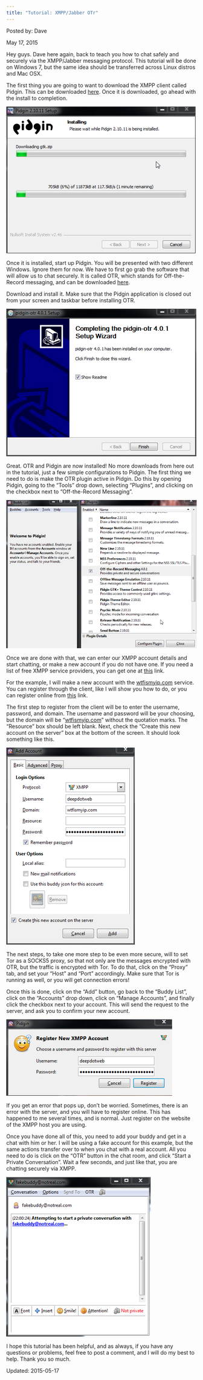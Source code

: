 ```yaml
---
title: "Tutorial: XMPP/Jabber OTr"
---
```


Posted by: Dave 

<span>May 17, 2015</span>
    

<p>Hey guys. Dave here again, back to teach you how to chat safely and securely via the XMPP/Jabber messaging protocol. This tutorial will be done on Windows 7, but the same idea should be transferred across Linux distros and Mac OSX.</p>
<p>The first thing you are going to want to download the XMPP client called Pidgin. This can be downloaded <a href="https://www.pidgin.im/download/" target="_blank">here</a>. Once it is downloaded, go ahead with the install to completion.</p>

<img src="/imgs/2015/02/zIUEdL61.png">

<p>Once it is installed, start up Pidgin. You will be presented with two different Windows. Ignore them for now. We have to first go grab the software that will allow us to chat securely. It is called OTR, which stands for Off-the-Record messaging, and can be downloaded <a href="https://otr.cypherpunks.ca/" target="_blank">here</a>.</p>
<p>Download and install it. Make sure that the Pidgin application is closed out from your screen and taskbar before installing OTR.</p>

<img src="/imgs/2015/02/IJnP5Ue1.png">

<p>Great. OTR and Pidgin are now installed! No more downloads from here out in the tutorial, just a few simple configurations to Pidgin. The first thing we need to do is make the OTR plugin active in Pidgin. Do this by opening Pidgin, going to the &#8220;Tools&#8221; drop down, selecting &#8220;Plugins&#8221;, and clicking on the checkbox next to &#8220;Off-the-Record Messaging&#8221;.</p>

<img src="/imgs/2015/02/XBmu7GP1.png">

<p>Once we are done with that, we can enter our XMPP account details and start chatting, or make a new account if you do not have one. If you need a list of free XMPP service providers, you can get one at <a href="https://list.jabber.at/" target="_blank">this</a> link.</p>
<p>For the example, I will make a new account with the <a href="https://wtfismyip.com/jabber/" target="_blank">wtfismyip.com</a> service. You can register through the client, like I will show you how to do, or you can register online from <a href="https://wtfismyip.com/jabber/register" target="_blank">this</a> link.</p>
<p>The first step to register from the client will be to enter the username, password, and domain. The username and password will be your choosing, but the domain will be &#8220;<a href="http://wtfismyip.com" target="_blank">wtfismyip.com</a>&#8221; without the quotation marks. The &#8220;Resource&#8221; box should be left blank. Next, check the &#8220;Create this new account on the server&#8221; box at the bottom of the screen. It should look something like this.</p>

<img src="/imgs/2015/02/Iu9NwdR1.png">

<p>The next steps, to take one more step to be even more secure, will to set Tor as a SOCKS5 proxy, so that not only are the messages encrypted with OTR, but the traffic is encrypted with Tor. To do that, click on the &#8220;Proxy&#8221; tab, and set your &#8220;Host&#8221; and &#8220;Port&#8221; accordingly. Make sure that Tor is running as well, or you will get connection errors!</p>
<p>
<p>Once this is done, click on the &#8220;Add&#8221; button, go back to the &#8220;Buddy List&#8221;, click on the &#8220;Accounts&#8221; drop down, click on &#8220;Manage Accounts&#8221;, and finally click the checkbox next to your account. This will send the request to the server, and ask you to confirm your new account.</p>

<img src="/imgs/2015/02/pxs6Ocx1.png">

<p>If you get an error that pops up, don&#8217;t be worried. Sometimes, there is an error with the server, and you will have to register online. This has happened to me several times, and is normal. Just register on the website of the XMPP host you are using.</p>
<p>Once you have done all of this, you need to add your buddy and get in a chat with him or her. I will be using a fake account for this example, but the same actions transfer over to when you chat with a real account. All you need to do is click on the &#8220;OTR&#8221; button in the chat room, and click &#8220;Start a Private Conversation&#8221;. Wait a few seconds, and just like that, you are chatting securely via XMPP.</p>

<img src="/imgs/2015/02/snKrfky1.png">

<p>I hope this tutorial has been helpful, and as always, if you have any questions or problems, feel free to post a comment, and I will do my best to help. Thank you so much.</p>

Updated: 2015-05-17

